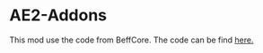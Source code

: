 AE2-Addons
==========

This mod use the code from BeffCore. The code can be find <a rel="license" href="https://github.com/erogenousbeef/BeefCore/">here.</a>
